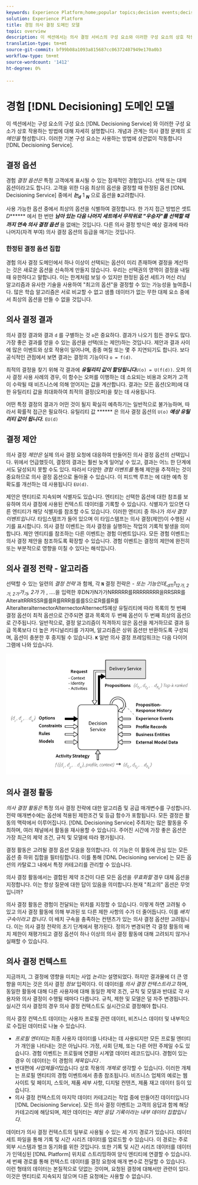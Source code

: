 ```yaml
---
keywords: Experience Platform;home;popular topics;decision events;decision event;Decision events
solution: Experience Platform
title: 경험 의사 결정 도메인 모델
topic: overview
description: 이 섹션에서는 의사 결정 서비스의 구성 요소와 이러한 구성 요소의 상호 작용 방법에 대해 자세히 설명합니다. 개념과 관계는 의사 결정 문제의 *도메인*을 형성합니다. 이러한 기본 구성 요소는 귀하가 의사 결정 서비스 사용 방법에 상관없이 작동합니다.
translation-type: tm+mt
source-git-commit: bf99b08a1093a815687cc06372407949e170a0b3
workflow-type: tm+mt
source-wordcount: '1412'
ht-degree: 0%

---
```



# 경험 [!DNL Decisioning] 도메인 모델

이 섹션에서는 구성 요소의 구성 요소 [!DNL Decisioning Service] 와 이러한 구성 요소가 상호 작용하는 방법에 대해 자세히 설명합니다. 개념과 관계는 의사 결정 문제의 *도메인을* 형성합니다. 이러한 기본 구성 요소는 사용하는 방법에 상관없이 작동합니다 [!DNL Decisioning Service].

## 결정 옵션

경험 *결정 옵션은* 특정 고객에게 표시될 수 있는 잠재적인 경험입니다. 선택 또는 대체 옵션이라고도 합니다. 고객을 위한 다음 최상의 옵션을 결정할 때 한정된 옵션 [!DNL Decisioning Service] 중에서 ***는<sub>d</sub>*** 1 ***<sub>N</sub>*** 으로 옵션을 **`D`**&#x200B;고려합니다.

사용 가능한 옵션 중에서 최상의 옵션을 식별하여 결정합니다. 한 가지 접근 방법은 셋트 *D****<sub></sub>*** 에서 한 번만 ***남아 있는 다음 나머지 세트에서 무작위로 &quot;우승자&quot;를 선택할 때까지 연속 의사 결정 옵션*** 을 없애는 것입니다. 다른 의사 결정 방식은 예상 결과에 따라 나머지(자격 부여) 의사 결정 옵션의 등급을 매기는 것입니다.

### 한정된 결정 옵션 집합

경험 의사 결정 도메인에서 하나 이상이 선택되는 옵션이 미리 존재하며 결정을 계산하는 것은 새로운 옵션을 신속하게 만들지 않습니다. 우리는 선택권의 영역이 결정을 내릴 때 유한하다고 말합니다. 이는 한계처럼 보일 수 있지만 한정된 옵션 세트가 머신 러닝 알고리즘과 유사한 기술을 사용하여 &quot;최고의 옵션&quot;을 결정할 수 있는 가능성을 높여줍니다. 많은 학습 알고리즘은 서로 비교할 수 없고 샘플 데이터가 없는 무한 대체 요소 중에서 최상의 옵션을 만들 수 없을 것입니다.

## 의사 결정 결과

의사 결정 결과와 결과 `d` 를 구별하는 것 `o`은 중요하다. 결과가 나오기 힘든 경우도 많다. 가장 좋은 결과를 얻을 수 있는 옵션을 선택(또는 제안)하는 것입니다. 제안과 결과 사이에 많은 이벤트와 상호 작용이 일어나며, 종종 며칠 또는 몇 주 지연되기도 합니다. 보다 공식적인 관점에서 보면 결과는 결정의 기능이다 `o = f(d)`.

최적의 결정을 찾기 위해 각 결과에 ***유틸리티 값이 할당됩니다***`U(o) = U(f(d))`.
오퍼 의사 결정 사용 사례의 경우, 이 함수는 오퍼를 이행하는 데 소요되는 비용과 오퍼가 고객이 수락될 때 비즈니스에 의해 얻어지는 값을 계산합니다. 결과는 모든 옵션(오퍼)에 대한 유틸리티 값을 최대화하여 최적의 결정(오퍼)을 찾는 데 사용됩니다.

어떤 특정 결정의 결과가 어떤 것이 될지 확실히 예측하기는 일반적으로 불가능하며, 따라서 확률적 접근은 필요하다. 유틸리티 값 ****** 은 의사 결정 옵션의 `U(o)` ***예상 유틸리티 값이 됩니다.*** `EU(d)`

## 결정 제안

의사 결정 *제안은* 실제 의사 결정 요청에 대응하여 만들어진 의사 결정 옵션의 선택입니다. 위에서 언급했듯이, 결정의 결과는 훨씬 늦게 일어날 수 있고, 결과는 어느 한 단계에서도 달성되지 못할 수도 있다. 따라서 다양한 *경험 이벤트를* 통해 제안을 추적하는 것이 중요하므로 의사 결정 옵션으로 돌아올 수 있습니다. 이 피드백 루프는 에 대한 예측 정확도를 개선하는 데 사용됩니다 `EU(d)`.

제안은 엔티티로 지속되며 식별자도 있습니다. 엔티티는 선택한 옵션에 대한 참조를 보유하며 의사 결정에 사용된 컨텍스트 데이터를 기록할 수 있습니다. 식별자가 있으면 다른 엔티티가 해당 식별자를 참조할 수도 있습니다. 이러한 엔티티 중 하나가 *의사 결정 이벤트입니다*. 타임스탬프가 들어 있으며 이 타임스탬프는 의사 결정(제안)이 수행된 시기를 표시합니다. 의사 결정 이벤트는 의사 결정을 실행하는 작업의 기록적 발생을 의미합니다. 제안 엔티티를 참조하는 다른 이벤트는 경험 이벤트입니다. 모든 경험 이벤트는 의사 결정 제안을 참조하도록 확장할 수 있습니다. 경험 이벤트는 결정의 제안에 완전히 또는 부분적으로 영향을 미칠 수 있다는 해석입니다.

## 의사 결정 전략 - 알고리즘

선택할 수 있는 일련의 *결정 전략* 과 함께, 각 **`N`** 결정 전략은 *- 또는 기능인데,<sub>d11</sub>1<sub>12가, 2가, 2가</sub>가<sub>가</sub>, 2가* 가 *<sub></sub><sub></sub><sub></sub>* , ....을 입력한 후DN가N가가NRRRRR를RRRRRRRR을RRSRR를AlteraltRRRSSR를를R를RRR를를를S으로R를를R를AlteralteralternectorAlternectorAlternecfS예상 유틸리티에 따라 목록의 첫 번째 결정 옵션이 최적 옵션으로 간주되면 결과 목록의 두 번째 옵션이 두 번째 최상의 옵션으로 간주됩니다. 일반적으로, 결정 알고리즘이 적격하지 않은 옵션을 제거하므로 결과 등급 목록보다 더 높은 카디널리티를 가지며, 알고리즘은 상위 옵션만 반환하도록 구성되며, 옵션이 충분한 후 중지될 수 있습니다. **`K`** 
일반 의사 결정 프레임워크는 다음 다이어그램에 나와 있습니다.

![그림 1](./images/decisioning-optimization.png)

## 의사 결정 활동

*의사 결정 활동은* 특정 의사 결정 전략에 대한 알고리즘 및 공급 매개변수를 구성합니다. 전략 매개변수에는 옵션에 적용된 제한조건 및 등급 함수가 포함됩니다. 모든 결정은 활동의 맥락에서 이루어집니다. [!DNL Decisioning Service] 주최자는 많은 활동을 주최하며, 여러 채널에서 활동을 재사용할 수 있습니다. 주어진 시간에 가장 좋은 옵션은 가장 최근의 제약 조건, 규칙 및 모델에 따라 평가됩니다.

결정 활동은 고려될 결정 옵션 모음을 정의합니다. 이 기능은 이 활동에 관심 있는 모든 옵션 중 하위 집합을 필터링합니다. 이를 통해 [!DNL Decisioning service] 는 모든 옵션의 카탈로그 내에서 특정 카테고리를 관리할 수 있습니다.

의사 결정 활동에서는 결합된 제약 조건이 다른 모든 옵션을 *무효화할* 경우 대체 옵션을 지정합니다. 이는 항상 질문에 대한 답이 있음을 의미합니다.현재 &quot;최고의&quot; 옵션은 무엇입니까?

의사 결정 활동은 경험이 전달되는 위치를 지정할 수 있습니다. 이렇게 하면 고려될 수 있고 의사 결정 활동에 의해 부과된 또 다른 제한 사항의 수가 더 줄어듭니다. 이를 *배치 구속이라고 합니다*. 이 배치 구속을 충족하는 컨텐츠가 있는 의사 결정 옵션만 고려됩니다. 이는 의사 결정 전략의 초기 단계에서 평가된다. 정의가 변경되면 각 결정 활동의 배치 제한이 재평가되고 결정 옵션이 하나 이상의 의사 결정 활동에 대해 고려되지 않거나 실패할 수 있습니다.

## 의사 결정 컨텍스트

지금까지, 그 결정에 영향을 미치는 사업 *논리는* 설명되었다. 하지만 결과물에 더 큰 영향을 미치는 것은 의사 결정 *정보* 입력이다. 이 데이터를 *의사 결정 컨텍스트라고* 하며, 동일한 활동에 대해 다른 사용자에 대해 동일한 제약 조건, 규칙 및 모델과 반대로 각 사용자와 의사 결정이 수행될 때마다 다릅니다. 규칙, 제한 및 모델은 덜 자주 변경됩니다. 실시간 의사 결정의 경우 의사 결정 컨텍스트도 실시간으로 결정해야 합니다.

의사 결정 컨텍스트 데이터는 사용자 프로필 관련 데이터, 비즈니스 데이터 및 내부적으로 수집된 데이터로 나눌 수 있습니다.

- *프로필 엔터티는* 최종 사용자 데이터를 나타내는 데 사용되지만 모든 프로필 엔터티가 개인을 나타내는 것은 아닙니다. 가정, 사회 단체, 또는 다른 어떤 주제일 수도 있습니다. 경험 이벤트는 프로필에 연결된 시계열 데이터 레코드입니다. 경험이 있는 경우 이 데이터는 이 경험의 *제목입니다* .
- 반대편에 *사업체들이*&#x200B;있습니다 상호 작용의 *개체로* 생각할 수 있습니다. 이러한 개체는 프로필 엔티티의 경험 이벤트에서 종종 참조됩니다. 비즈니스 업체의 예로는 웹 사이트 및 페이지, 스토어, 제품 세부 사항, 디지털 컨텐츠, 제품 재고 데이터 등이 있습니다.
- 의사 결정 컨텍스트의 마지막 데이터 카테고리는 작업 중에 만들어진 데이터입니다 [!DNL Decisioning Service]. 모든 의사 결정 이벤트는 고객의 응답과 함께 해당 카테고리에 해당되며, 제안 데이터는 *제안 응답 기록이라는 내부 데이터 집합입니다*.

데이터가 의사 결정 컨텍스트의 일부로 사용될 수 있는 세 가지 경로가 있습니다. 데이터 세트 파일을 통해 기록 및 시간 시리즈 데이터를 업로드할 수 있습니다. 이 경로는 주로 외부 시스템과 벌크 동기화를 위한 것입니다. 또한 기록 및 시간 시리즈 데이터를 데이터가 인덱싱된 [!DNL Platform] 위치로 스트리밍하여 양식 엔티티에 연결할 수 있습니다. 세 번째 경로를 통해 컨텍스트 데이터를 결정 요청에 매개 변수로 전달할 수 있습니다. 이런 형태의 데이터는 본질적으로 덧없는 것이며, 요청된 결정에 대해서만 관련이 있다. 이것은 엔티티로 지속되지 않으며 다른 요청에는 사용할 수 없습니다.
